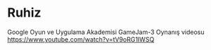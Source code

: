 # Ruhiz
Google Oyun ve Uygulama Akademisi GameJam-3
Oynanış videosu
https://www.youtube.com/watch?v=tV9oRG1IWSQ
